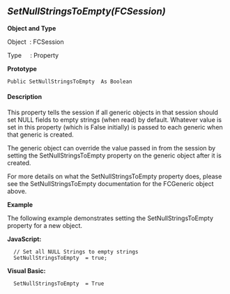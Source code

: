 _SetNullStringsToEmpty(FCSession)_
----------------------------------

**Object and Type**

Object  : FCSession

Type     : Property

**Prototype**

```
Public SetNullStringsToEmpty  As Boolean
```

#### Description

This property tells the session if all generic objects in that session should set NULL fields to empty strings (when read) by default. Whatever value is set in this property (which is False initially) is passed to each generic when that generic is created.

The generic object can override the value passed in from the session by setting the SetNullStringsToEmpty  property on the generic object after it is created.

For more details on what the SetNullStringsToEmpty  property does, please see the SetNullStringsToEmpty  documentation for the FCGeneric object above.

**Example**

The following example demonstrates setting the SetNullStringsToEmpty  property for a new object.

**JavaScript:**
```
  // Set all NULL Strings to empty strings
  SetNullStringsToEmpty  = true;
```

**Visual Basic:**
```
  SetNullStringsToEmpty  = True
```